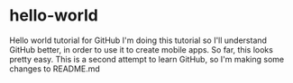 # hello-world
Hello world tutorial for GitHub
I'm doing this tutorial so I'll understand GitHub better, in order to use it to create mobile apps.
So far, this looks pretty easy.
This is a second attempt to learn GitHub, so I'm making some changes to README.md
